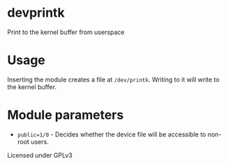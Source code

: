 # devprintk
Print to the kernel buffer from userspace
# Usage
Inserting the module creates a file at `/dev/printk`. Writing to it will write to the kernel buffer.
# Module parameters
* `public=1/0` - Decides whether the device file will be accessible to non-root users.



Licensed under GPLv3
